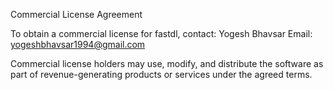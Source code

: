 Commercial License Agreement

To obtain a commercial license for fastdl, contact:
Yogesh Bhavsar
Email: yogeshbhavsar1994@gmail.com

Commercial license holders may use, modify, and distribute the software
as part of revenue-generating products or services under the agreed terms.
